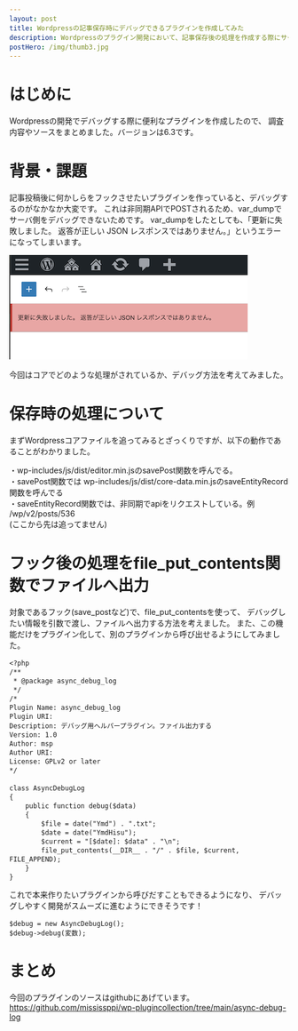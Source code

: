 ```yaml
---
layout: post
title: Wordpressの記事保存時にデバッグできるプラグインを作成してみた
description: Wordpressのプラグイン開発において、記事保存後の処理を作成する際にサーバ側でvar_dumpをしても上手くデバッグできないので、便利なデバッグ情報を提供します。
postHero: /img/thumb3.jpg
---
```


# はじめに

Wordpressの開発でデバッグする際に便利なプラグインを作成したので、
調査内容やソースをまとめました。バージョンは6.3です。

# 背景・課題

記事投稿後に何かしらをフックさせたいプラグインを作っていると、デバッグするのがなかなか大変です。
これは非同期APIでPOSTされるため、var_dumpでサーバ側をデバッグできないためです。
var_dumpをしたとしても、「更新に失敗しました。 返答が正しい JSON レスポンスではありません。」というエラーになってしまいます。  

<img src="/post_img/1.png">  

今回はコアでどのような処理がされているか、デバッグ方法を考えてみました。

# 保存時の処理について

まずWordpressコアファイルを追ってみるとざっくりですが、以下の動作であることがわかりました。

 ・wp-includes/js/dist/editor.min.jsのsavePost関数を呼んでる。  
 ・savePost関数では wp-includes/js/dist/core-data.min.jsのsaveEntityRecord関数を呼んでる  
 ・saveEntityRecord関数では、非同期でapiをリクエストしている。例 /wp/v2/posts/536  
(ここから先は追ってません)

# フック後の処理をfile_put_contents関数でファイルへ出力

対象であるフック(save_postなど)で、file_put_contentsを使って、
デバッグしたい情報を引数で渡し、ファイルへ出力する方法を考えました。
また、この機能だけをプラグイン化して、別のプラグインから呼び出せるようにしてみました。

```
<?php
/**
 * @package async_debug_log
 */
/*
Plugin Name: async_debug_log
Plugin URI: 
Description: デバッグ用ヘルパープラグイン。ファイル出力する
Version: 1.0
Author: msp
Author URI: 
License: GPLv2 or later
*/

class AsyncDebugLog
{
    public function debug($data)
    {
        $file = date("Ymd") . ".txt";
        $date = date("YmdHisu");
        $current = "[$date]: $data" . "\n";
        file_put_contents(__DIR__ . "/" . $file, $current, FILE_APPEND);
    }
}
```
これで本来作りたいプラグインから呼びだすこともできるようになり、
デバッグしやすく開発がスムーズに進むようにできそうです！

```
$debug = new AsyncDebugLog();
$debug->debug(変数);
```

# まとめ


今回のプラグインのソースはgithubにあげています。  
https://github.com/mississppi/wp-plugincollection/tree/main/async-debug-log
